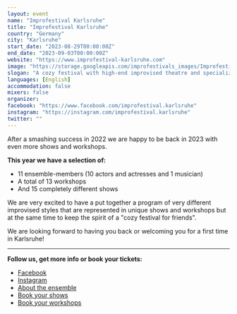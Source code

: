 ```yaml
---
layout: event
name: "Improfestival Karlsruhe"
title: "Improfestival Karlsruhe"
country: "Germany"
city: "Karlsruhe"
start_date: "2023-08-29T00:00:00Z"
end_date: "2023-09-03T00:00:00Z"
website: "https://www.improfestival-karlsruhe.com"
image: "https://storage.googleapis.com/improfestivals_images/ImprofestivalKarlsruhe-bannerdate%20-%20Gael%20Doorneweerd-Perry.jpg"
slogan: "A cozy festival with high-end improvised theatre and specialized workshops!"
languages: [English]
accommodation: false
mixers: false
organizer: 
facebook: "https://www.facebook.com/improfestival.karlsruhe"
instagram: "https://instagram.com/improfestival.karlsruhe"
twitter: ""
---
```


After a smashing success in 2022 we are happy to be back in 2023 with even more shows and workshops.

**This year we have a selection of:**
- 11 ensemble-members (10 actors and actresses and 1 musician)
- A total of 13 workshops
- And 15 completely different shows

We are very excited to have a put together a program of very different improvised styles that are represented in unique shows and workshops but at the same time to keep the spirit of a "cozy festival for friends".

We are looking forward to having you back or welcoming you for a first time in Karlsruhe!

---

**Follow us, get more info or book your tickets:**
- [Facebook](https://www.facebook.com/improfestival.karlsruhe)
- [Instagram](https://instagram.com/improfestival.karlsruhe)
- [About the ensemble](https://www.improfestival-karlsruhe.com/ensemble)
- [Book your shows](https://www.improfestival-karlsruhe.com/shows)
- [Book your workshops](https://www.improfestival-karlsruhe.com/workshops)


